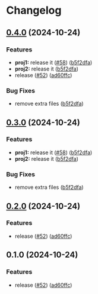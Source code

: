 # Changelog

## [0.4.0](https://github.com/shaneholder/jubilant-pancake/compare/v0.3.0...v0.4.0) (2024-10-24)


### Features

* **proj1:** release it ([#58](https://github.com/shaneholder/jubilant-pancake/issues/58)) ([b5f2dfa](https://github.com/shaneholder/jubilant-pancake/commit/b5f2dfa27d8eff8a5d49afbeb7df3b097031c215))
* **proj2:** release it ([b5f2dfa](https://github.com/shaneholder/jubilant-pancake/commit/b5f2dfa27d8eff8a5d49afbeb7df3b097031c215))
* release ([#52](https://github.com/shaneholder/jubilant-pancake/issues/52)) ([ad60ffc](https://github.com/shaneholder/jubilant-pancake/commit/ad60ffcee768fc01c6a96ac5c768748db9b30cb5))


### Bug Fixes

* remove extra files ([b5f2dfa](https://github.com/shaneholder/jubilant-pancake/commit/b5f2dfa27d8eff8a5d49afbeb7df3b097031c215))

## [0.3.0](https://github.com/shaneholder/jubilant-pancake/compare/v0.2.0...v0.3.0) (2024-10-24)


### Features

* **proj1:** release it ([#58](https://github.com/shaneholder/jubilant-pancake/issues/58)) ([b5f2dfa](https://github.com/shaneholder/jubilant-pancake/commit/b5f2dfa27d8eff8a5d49afbeb7df3b097031c215))
* **proj2:** release it ([b5f2dfa](https://github.com/shaneholder/jubilant-pancake/commit/b5f2dfa27d8eff8a5d49afbeb7df3b097031c215))


### Bug Fixes

* remove extra files ([b5f2dfa](https://github.com/shaneholder/jubilant-pancake/commit/b5f2dfa27d8eff8a5d49afbeb7df3b097031c215))

## [0.2.0](https://github.com/shaneholder/jubilant-pancake/compare/v0.1.0...v0.2.0) (2024-10-24)


### Features

* release ([#52](https://github.com/shaneholder/jubilant-pancake/issues/52)) ([ad60ffc](https://github.com/shaneholder/jubilant-pancake/commit/ad60ffcee768fc01c6a96ac5c768748db9b30cb5))

## 0.1.0 (2024-10-24)


### Features

* release ([#52](https://github.com/shaneholder/jubilant-pancake/issues/52)) ([ad60ffc](https://github.com/shaneholder/jubilant-pancake/commit/ad60ffcee768fc01c6a96ac5c768748db9b30cb5))
